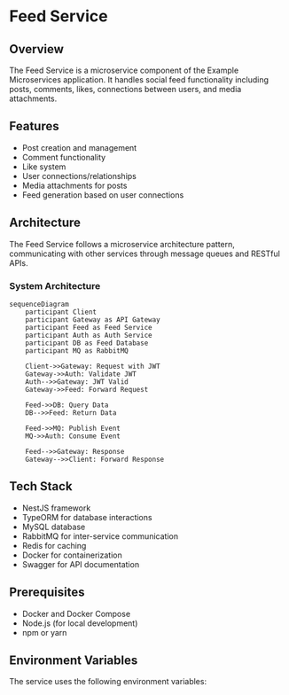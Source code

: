# Feed Service

## Overview

The Feed Service is a microservice component of the Example Microservices application. It handles social feed functionality including posts, comments, likes, connections between users, and media attachments.

## Features

- Post creation and management
- Comment functionality
- Like system
- User connections/relationships
- Media attachments for posts
- Feed generation based on user connections

## Architecture

The Feed Service follows a microservice architecture pattern, communicating with other services through message queues and RESTful APIs.

### System Architecture

```mermaid
sequenceDiagram
    participant Client
    participant Gateway as API Gateway
    participant Feed as Feed Service
    participant Auth as Auth Service
    participant DB as Feed Database
    participant MQ as RabbitMQ

    Client->>Gateway: Request with JWT
    Gateway->>Auth: Validate JWT
    Auth-->>Gateway: JWT Valid
    Gateway->>Feed: Forward Request
    
    Feed->>DB: Query Data
    DB-->>Feed: Return Data
    
    Feed->>MQ: Publish Event
    MQ->>Auth: Consume Event
    
    Feed-->>Gateway: Response
    Gateway-->>Client: Forward Response
```

## Tech Stack

- NestJS framework
- TypeORM for database interactions
- MySQL database
- RabbitMQ for inter-service communication
- Redis for caching
- Docker for containerization
- Swagger for API documentation

## Prerequisites

- Docker and Docker Compose
- Node.js (for local development)
- npm or yarn

## Environment Variables

The service uses the following environment variables:
